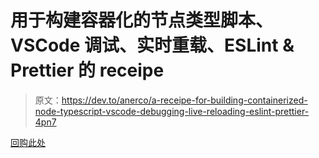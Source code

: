 # 用于构建容器化的节点类型脚本、VSCode 调试、实时重载、ESLint & Prettier 的 receipe

> 原文：<https://dev.to/anerco/a-receipe-for-building-containerized-node-typescript-vscode-debugging-live-reloading-eslint-prettier-4pn7>

[回购此处](https://github.com/Anerco/tsdocker)